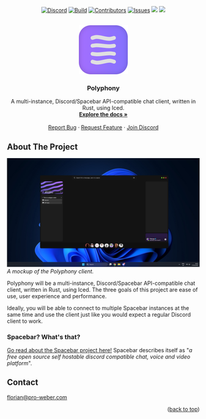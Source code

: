 <a name="readme-top"></a>

<div align="center">

[![Discord]][Discord-invite]
[![Build][build-shield]][build-url]
[![Contributors][contributors-shield]][contributors-url]
[![Issues][issues-shield]][issues-url]
<img src="https://img.shields.io/badge/0.10-blue?logo=iced">
<img src="https://img.shields.io/static/v1?label=Status&message=Early%20Development&color=blue">

</div>

<!-- PROJECT LOGO -->
<br />
<div align="center">
  <a href="https://github.com/polyphony-chat/polyphony">
    <img src="https://github.com/polyphony-chat/branding/blob/main/logos/polyphony-2-5-round8bit.png?raw=true" alt="The Polyphony logo. a purple, square background with rounded edges. on this background, there are four vertically stacked, white lines. The lines each resemble a sine curve, although they are all shaped a little differently." width="128" height="128">
  </a>

<h3 align="center">Polyphony</h3>

  <p align="center">
    A multi-instance, Discord/Spacebar API-compatible chat client, written in Rust, using Iced.
    <br />
    <a href="https://github.com/polyphony-chat/polyphony"><strong>Explore the docs »</strong></a>
    <br />
    <br />
    <a href="https://github.com/polyphony-chat/polyphony/issues">Report Bug</a>
    ·
    <a href="https://github.com/polyphony-chat/polyphony/issues">Request Feature</a>
    ·
    <a href="https://discord.gg/8tKSC8wzDq">Join Discord</a>
  </p>
</div>

<!-- ABOUT THE PROJECT -->

## About The Project

![Product Mockup](https://github.com/polyphony-chat/design/blob/main/ui/client-mockup-draft.png?raw=true)
<cite>_A mockup of the Polyphony client._</cite>

Polyphony will be a multi-instance, Discord/Spacebar API-compatible chat client, written in Rust, using Iced. The three goals of this project are ease of use, user experience and performance.

Ideally, you will be able to connect to multiple Spacebar instances at the same time and use the client just like you would expect a regular Discord client to work.

### Spacebar? What's that?

[Go read about the Spacebar project here!](https://github.com/spacebarchat) Spacebar describes itself as "_a free _open source _self hostable_ discord compatible_ chat, voice and video platform_".


## Contact

florian@pro-weber.com


<p align="right">(<a href="#readme-top">back to top</a>)</p>

[build-shield]: https://img.shields.io/github/actions/workflow/status/polyphony-chat/polyphony/rust.yml?style=flat
[build-url]: https://github.com/polyphony-chat/polyphony/blob/main/.github/workflows/rust.yml
[contributors-shield]: https://img.shields.io/github/contributors/polyphony-chat/polyphony.svg?style=flat
[contributors-url]: https://github.com/polyphony-chat/polyphony/graphs/contributors
[forks-shield]: https://img.shields.io/github/forks/polyphony-chat/polyphony.svg?style=flat
[forks-url]: https://github.com/polyphony-chat/polyphony/network/members
[stars-shield]: https://img.shields.io/github/stars/polyphony-chat/polyphony.svg?style=flat
[stars-url]: https://github.com/polyphony-chat/polyphony/stargazers
[issues-shield]: https://img.shields.io/github/issues/polyphony-chat/polyphony.svg?style=flat
[issues-url]: https://github.com/polyphony-chat/polyphony/issues
[license-shield]: https://img.shields.io/github/license/polyphony-chat/polyphony.svg?style=flat
[license-url]: https://github.com/polyphony-chat/polyphony/blob/master/LICENSE
[svelte.dev]: https://img.shields.io/badge/Svelte-4A4A55?style=plastic&logo=svelte&logoColor=FF3E00
[svelte-url]: https://svelte.dev/
[rust]: https://img.shields.io/badge/Rust-orange?style=flat&logo=rust
[rust-url]: https://www.rust-lang.org/
[typescript]: https://img.shields.io/badge/TypeScript-blue?style=plastic&logo=typescript&logoColor=FFFFFF
[typescript-url]: https://www.typescriptlang.org/
[Discord]: https://dcbadge.vercel.app/api/server/m3FpcapGDD?style=flat
[Discord-invite]: https://discord.com/invite/m3FpcapGDD
